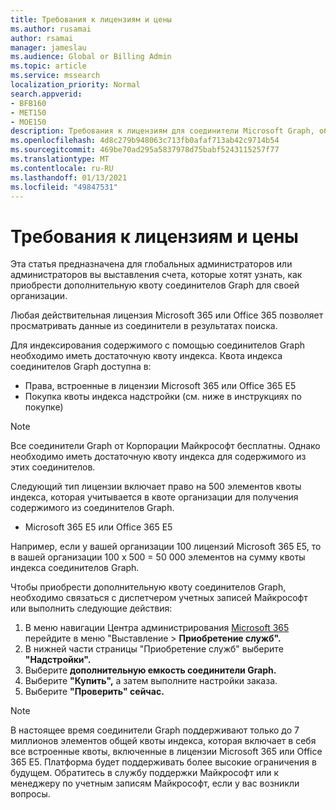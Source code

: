 ```yaml
---
title: Требования к лицензиям и цены
ms.author: rusamai
author: rsamai
manager: jameslau
ms.audience: Global or Billing Admin
ms.topic: article
ms.service: mssearch
localization_priority: Normal
search.appverid:
- BFB160
- MET150
- MOE150
description: Требования к лицензиям для соединители Microsoft Graph, общедоступные предварительные версии для Поиска (Майкрософт)
ms.openlocfilehash: 4d8c279b948063c713fb0afaf713ab42c9714b54
ms.sourcegitcommit: 469be70ad295a5837978d75babf5243115257f77
ms.translationtype: MT
ms.contentlocale: ru-RU
ms.lasthandoff: 01/13/2021
ms.locfileid: "49847531"
---
```

# <a name="license-requirements-and-pricing"></a>Требования к лицензиям и цены

Эта статья предназначена для глобальных администраторов или администраторов вы выставления счета, которые хотят узнать, как приобрести дополнительную квоту соединителов Graph для своей организации.

Любая действительная лицензия Microsoft 365 или Office 365 позволяет просматривать данные из соединители в результатах поиска.

Для индексирования содержимого с помощью соединителов Graph необходимо иметь достаточную квоту индекса. Квота индекса соединителов Graph доступна в:
- Права, встроенные в лицензии Microsoft 365 или Office 365 E5
- Покупка квоты индекса надстройки (см. ниже в инструкциях по покупке)

>[!NOTE]
>Все соединители Graph от Корпорации Майкрософт бесплатны. Однако необходимо иметь достаточную квоту индекса для содержимого из этих соединителов.

Следующий тип лицензии включает право на 500 элементов квоты индекса, которая учитывается в квоте организации для получения содержимого из соединителов Graph.
- Microsoft 365 E5 или Office 365 E5

Например, если у вашей организации 100 лицензий Microsoft 365 E5, то в вашей организации 100 x 500 = 50 000 элементов на сумму квоты индекса соединителов Graph.

Чтобы приобрести дополнительную квоту соединителов Graph, необходимо связаться с диспетчером учетных записей Майкрософт или выполнить следующие действия:

1. В меню навигации Центра администрирования [Microsoft 365](https://admin.microsoft.com) перейдите в меню "Выставление > **Приобретение служб".**
2. В нижней части страницы "Приобретение служб" выберите **"Надстройки".**
3. Выберите **дополнительную емкость соединители Graph.**
4. Выберите **"Купить",** а затем выполните настройки заказа.
5. Выберите **"Проверить" сейчас.**

>[!NOTE]
>В настоящее время соединители Graph поддерживают только до 7 миллионов элементов общей квоты индекса, которая включает в себя все встроенные квоты, включенные в лицензии Microsoft 365 или Office 365 E5. Платформа будет поддерживать более высокие ограничения в будущем. Обратитесь в службу поддержки Майкрософт или к менеджеру по учетным записям Майкрософт, если у вас возникли вопросы.
